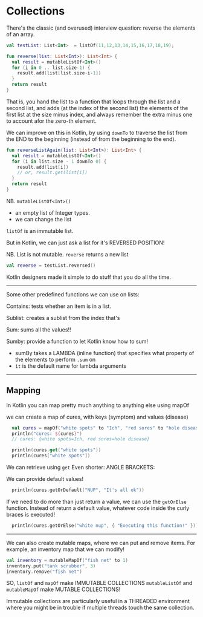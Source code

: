 # Collections

There's the classic (and overused) interview question: reverse the elements of
an array.

```kotlin
val testList: List<Int>  = listOf(11,12,13,14,15,16,17,18,19);

fun reverse(list: List<Int>): List<Int> {
  val result = mutableListOf<Int>()
  for (i in 0 .. list.size-1) {
    result.add(list[list.size-i-1])
  }
  return result
}

```

That is, you hand the list to a function that loops through the list and a
second list, and adds (at the index of the second list) the elements of the
first list at the size minus index, and always remember the extra minus one to
account afor the zero-th element.

We can improve on this in Kotlin, by using `downTo` to traverse the list from
the END to the beginning (instead of from the beginning to the end).

```kotlin
fun reverseListAgain(list: List<Int>): List<Int> {
  val result = mutableListOf<Int>()
  for (i in list.size - 1 downTo 0) {
    result.add(list[i])
    // or, result.get(list[i])
  }
  return result
}

```

NB. `mutableListOf<Int>()`
- an empty list of Integer types.
- we can change the list

`listOf` is an immutable list.


But in Kotlin, we can just ask a list for it's REVERSED POSITION!

NB. List is not mutable. `reverse` returns a new list

```kotlin
val reverse = testList.reversed()
```


Kotlin designers made it simple to do stuff that you do all the time.


----
Some other predefined functions we can use on lists:

Contains: tests whether an item is in a list.

Sublist: creates a sublist from the index that's


Sum: sums all the values!!

Sumby: provide a function to let Kotlin know how to sum!
- sumBy takes a LAMBDA (inline function) that specifies what property of the
  elements to perform `.sum` on
- `it` is the default name for lambda arguments

----
## Mapping
In Kotlin you can map pretty much anything to anything else using mapOf

we can create a map of cures, with keys (symptom) and values (disease)
```kotlin
  val cures = mapOf("white spots" to "Ich", "red sores" to "hole disease")
  println("cures: ${cures}")
  // cures: {white spots=Ich, red sores=hole disease}

  println(cures.get("white spots"))
  println(cures["white spots"])
```


We can retrieve using `get`
Even shorter: ANGLE BRACKETS:


We can provide default values!
```kotlin
  println(cures.getOrDefault("NUP", "It's all ok"))
```

If we need to do more than just return a value, we can use the `getOrElse`
function.
Instead of return a default value, whatever code inside the curly braces is
executed!

```kotlin
  println(cures.getOrElse("white nup", { "Executing this function!" }))
```

----
We can also create mutable maps, where we can put and remove items.
For example, an inventory map that we can modify!

```kotlin
val inventory = mutableMapOf("fish net" to 1)
inventory.put("tank scrubber", 3)
inventory.remove("fish net")
```
SO, `listOf` and `mapOf` make IMMUTABLE COLLECTIONS
`mutableListOf` and `mutableMapOf` make MUTABLE COLLECTIONS!

Immutable collections are particularly useful in a THREADED environment where
you might be in trouble if multiple threads touch the same collection.


